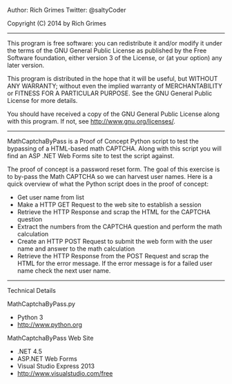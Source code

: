 Author:  Rich Grimes
Twitter:  @saltyCoder

Copyright (C) 2014 by Rich Grimes

---------------------------------------------------------------------------

This program is free software: you can redistribute it and/or modify it under the terms of the GNU General Public License as published by the Free Software foundation, either version 3 of the License, or (at your option) any later version.

This program is distributed in the hope that it will be useful, but WITHOUT ANY WARRANTY; without even the implied warranty of MERCHANTABILITY or FITNESS FOR A PARTICULAR PURPOSE.  See the GNU General Public License for more details.

You should have received a copy of the GNU General Public License along with this program.  If not, see <http://www.gnu.org/licenses/>.

---------------------------------------------------------------------------

MathCaptchaByPass is a Proof of Concept Python script to test the bypassing of a HTML-based math CAPTCHA.  Along with this script you will find an ASP .NET Web Forms site to test the script against.

The proof of concept is a password reset form.  The goal of this exercise is to by-pass the Math CAPTCHA so we can harvest user names.  Here is a quick overview of what the Python script does in the proof of concept:

  * Get user name from list
  * Make a HTTP GET Request to the web site to establish a session
  * Retrieve the HTTP Response and scrap the HTML for the CAPTCHA question
  * Extract the numbers from the CAPTCHA question and perform the math calculation
  * Create an HTTP POST Request to submit the web form with the user name and answer to the math calculation
  * Retrieve the HTTP Response from the POST Request and scrap the HTML for the error message.  If the error message is for a failed user name check the next user name.

---------------------------------------------------------------------------

Technical Details

MathCaptchaByPass.py

  * Python 3
  * http://www.python.org

MathCaptchaByPass  Web Site

  * .NET 4.5
  * ASP.NET Web Forms
  * Visual Studio Express 2013
  * http://www.visualstudio.com/free

